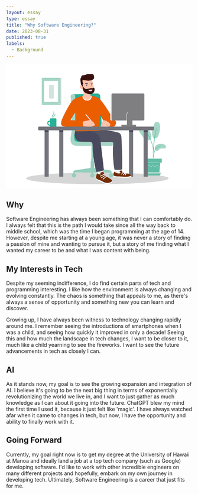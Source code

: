 ```yaml
---
layout: essay
type: essay
title: "Why Software Engineering?"
date: 2023-08-31
published: true
labels:
  - Background
---
```


<img src="../images/software-engineer.webp" alt="">

## Why

Software Engineering has always been something that I can comfortably do. I always felt that this is the path I would take since all the way back to middle school, which was the time I began programming at the age of 14. However, despite me starting at a young age, it was never a story of finding a passion of mine and wanting to pursue it, but a story of me finding what I wanted my career to be and what I was content with being.  

## My Interests in Tech

Despite my seeming indifference, I do find certain parts of tech and programming interesting. I like how the environment is always changing and evolving constantly. The chaos is something that appeals to me, as there's always a sense of opportunity and something new you can learn and discover. 

Growing up, I have always been witness to technology changing rapidly around me. I remember seeing the introductions of smartphones when I was a child, and seeing how quickly it improved in only a decade! Seeing this and how much the landscape in tech changes, I want to be closer to it, much like a child yearning to see the fireworks. I want to see the future advancements in tech as closely I can.

## AI

As it stands now, my goal is to see the growing expansion and integration of AI. I believe it's going to be the next big thing in terms of exponentially revolutionizing the world we live in, and I want to just gather as much knowledge as I can about it going into the future. ChatGPT blew my mind the first time I used it, because it just felt like 'magic'. I have always watched afar when it came to changes in tech, but now, I have the opportunity and ability to finally work with it.

## Going Forward

Currently, my goal right now is to get my degree at the University of Hawaii at Manoa and ideally land a job at a top tech company (such as Google) developing software. I'd like to work with other incredible engineers on many different projects and hopefully, embark on my own journey in developing tech. Ultimately, Software Engineering is a career that just fits for me.